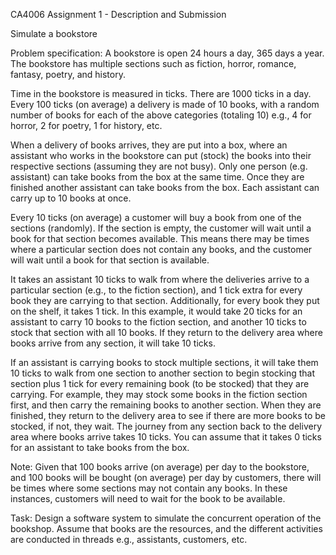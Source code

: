 CA4006 Assignment 1 - Description and Submission

Simulate a bookstore 



Problem specification:
A bookstore is open 24 hours a day, 365 days a year. The bookstore has multiple sections such as fiction, horror, romance, fantasy, poetry, and history.

Time in the bookstore is measured in ticks. There are 1000 ticks in a day. Every 100 ticks (on average) a delivery is made of 10 books, with a random number of books for each of the above categories (totaling 10) e.g., 4 for horror, 2 for poetry, 1 for history, etc.

When a delivery of books arrives, they are put into a box, where an assistant who works in the bookstore can put (stock) the books into their respective sections (assuming they are not busy). Only one person (e.g. assistant) can take books from the box at the same time. Once they are finished another assistant can take books from the box. Each assistant can carry up to 10 books at once. 

Every 10 ticks (on average) a customer will buy a book from one of the sections (randomly). If the section is empty, the customer will wait until a book for that section becomes available. This means there may be times where a particular section does not contain any books, and the customer will wait until a book for that section is available.  

It takes an assistant 10 ticks to walk from where the deliveries arrive to a particular section (e.g., to the fiction section), and 1 tick extra for every book they are carrying to that section. Additionally, for every book they put on the shelf, it takes 1 tick. In this example, it would take 20 ticks for an assistant to carry 10 books to the fiction section, and another 10 ticks to stock that section with all 10 books. If they return to the delivery area where books arrive from any section, it will take 10 ticks. 

If an assistant is carrying books to stock multiple sections, it will take them 10 ticks to walk from one section to another section to begin stocking that section plus 1 tick for every remaining book (to be stocked) that they are carrying. For example, they may stock some books in the fiction section first, and then carry the remaining books to another section. When they are finished, they return to the delivery area to see if there are more books to be stocked, if not, they wait. The journey from any section back to the delivery area where books arrive takes 10 ticks. You can assume that it takes 0 ticks for an assistant to  take books from the box.

Note: Given that 100 books arrive (on average) per day to the bookstore, and 100 books will be bought (on average) per day by customers, there will be times where some sections may not contain any books. In these instances, customers will need to wait for the book to be available. 


Task:
Design a software system to simulate the concurrent operation of the bookshop. Assume that books are the resources, and the different activities are conducted in threads e.g., assistants, customers, etc. 


